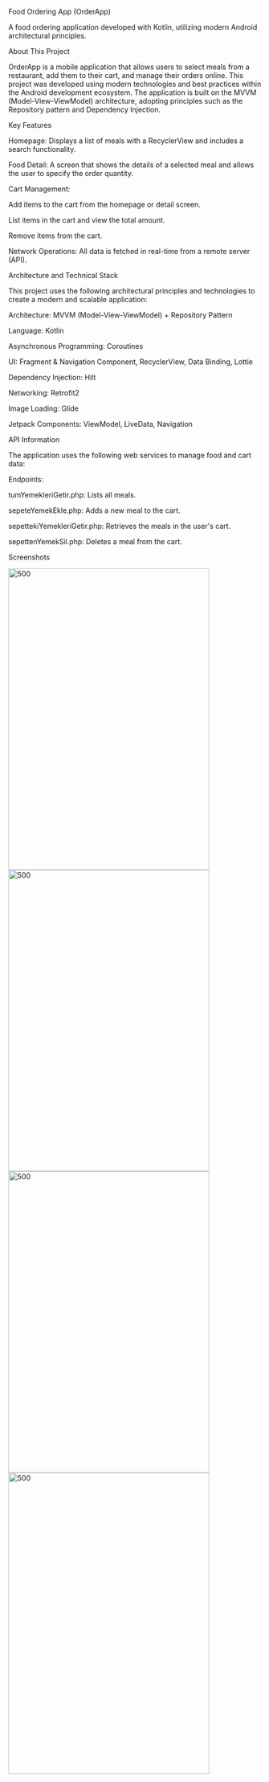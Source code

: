 Food Ordering App (OrderApp)

A food ordering application developed with Kotlin, utilizing modern Android architectural principles.

About This Project

OrderApp is a mobile application that allows users to select meals from a restaurant, add them to their cart, and manage their orders online. This project was developed using modern technologies and best practices within the Android development ecosystem. The application is built on the MVVM (Model-View-ViewModel) architecture, adopting principles such as the Repository pattern and Dependency Injection.

Key Features

Homepage: Displays a list of meals with a RecyclerView and includes a search functionality.

Food Detail: A screen that shows the details of a selected meal and allows the user to specify the order quantity.

Cart Management:

Add items to the cart from the homepage or detail screen.

List items in the cart and view the total amount.

Remove items from the cart.

Network Operations: All data is fetched in real-time from a remote server (API).

Architecture and Technical Stack

This project uses the following architectural principles and technologies to create a modern and scalable application:

Architecture: MVVM (Model-View-ViewModel) + Repository Pattern

Language: Kotlin

Asynchronous Programming: Coroutines

UI: Fragment & Navigation Component, RecyclerView, Data Binding, Lottie

Dependency Injection: Hilt

Networking: Retrofit2

Image Loading: Glide

Jetpack Components: ViewModel, LiveData, Navigation

API Information

The application uses the following web services to manage food and cart data:


Endpoints:

tumYemekleriGetir.php: Lists all meals.

sepeteYemekEkle.php: Adds a new meal to the cart.

sepettekiYemekleriGetir.php: Retrieves the meals in the user's cart.

sepettenYemekSil.php: Deletes a meal from the cart.

Screenshots







<img width="400" height="600" alt="500" src="https://github.com/user-attachments/assets/cca68a72-ef24-4887-af41-f8e51eeb0872" />

<img width="400" height="600" alt="500" src="https://github.com/user-attachments/assets/10ea20a7-7acb-422d-a1fa-204f8c0ebf38" />

<img width="400" height="600" alt="500" src="https://github.com/user-attachments/assets/746ea158-3e86-479d-a72e-8931f3bc425d" />

<img width="400" height="600" alt="500" src="https://github.com/user-attachments/assets/b69bd560-184a-4530-933a-760563ef43f6" />




